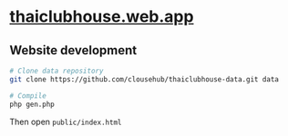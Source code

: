 # [thaiclubhouse.web.app](https://thaiclubhouse.web.app)

## Website development

```sh
# Clone data repository
git clone https://github.com/clousehub/thaiclubhouse-data.git data

# Compile
php gen.php
```

Then open `public/index.html`